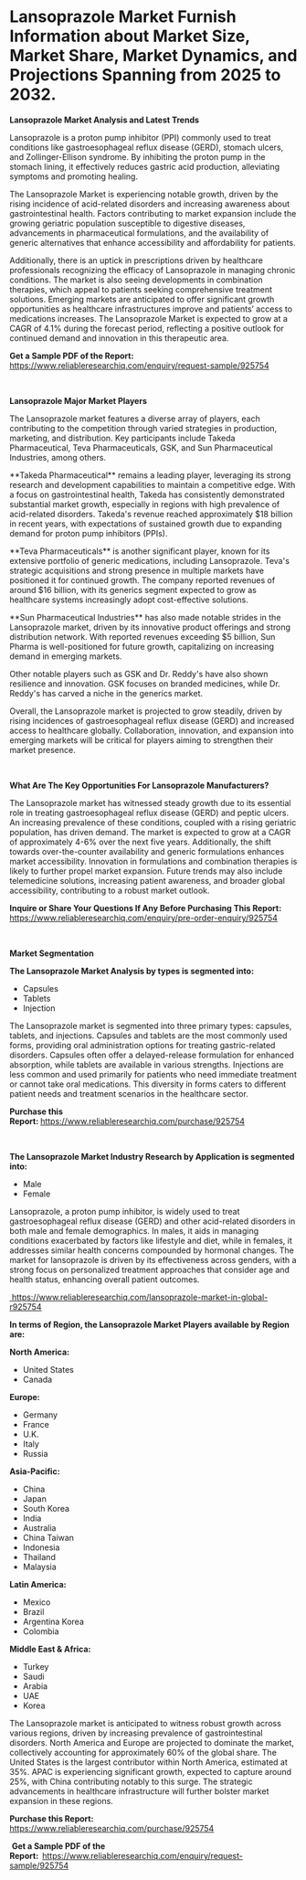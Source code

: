 <p><h1>Lansoprazole Market Furnish Information about Market Size, Market Share, Market Dynamics, and Projections Spanning from 2025 to 2032.</h1></p><p><strong>Lansoprazole Market Analysis and Latest Trends</strong></p>
<p><p>Lansoprazole is a proton pump inhibitor (PPI) commonly used to treat conditions like gastroesophageal reflux disease (GERD), stomach ulcers, and Zollinger-Ellison syndrome. By inhibiting the proton pump in the stomach lining, it effectively reduces gastric acid production, alleviating symptoms and promoting healing.</p><p>The Lansoprazole Market is experiencing notable growth, driven by the rising incidence of acid-related disorders and increasing awareness about gastrointestinal health. Factors contributing to market expansion include the growing geriatric population susceptible to digestive diseases, advancements in pharmaceutical formulations, and the availability of generic alternatives that enhance accessibility and affordability for patients.</p><p>Additionally, there is an uptick in prescriptions driven by healthcare professionals recognizing the efficacy of Lansoprazole in managing chronic conditions. The market is also seeing developments in combination therapies, which appeal to patients seeking comprehensive treatment solutions. Emerging markets are anticipated to offer significant growth opportunities as healthcare infrastructures improve and patients’ access to medications increases. The Lansoprazole Market is expected to grow at a CAGR of 4.1% during the forecast period, reflecting a positive outlook for continued demand and innovation in this therapeutic area.</p></p>
<p><strong>Get a Sample PDF of the Report:&nbsp;</strong> <a href="https://www.reliableresearchiq.com/enquiry/request-sample/925754?utm_campaign=3367&utm_medium=2&utm_source=Github&utm_content=ia&utm_term=19042025&utm_id=lansoprazole">https://www.reliableresearchiq.com/enquiry/request-sample/925754</a></p>
<p>&nbsp;</p>
<p><strong>Lansoprazole Major Market Players</strong></p>
<p><p>The Lansoprazole market features a diverse array of players, each contributing to the competition through varied strategies in production, marketing, and distribution. Key participants include Takeda Pharmaceutical, Teva Pharmaceuticals, GSK, and Sun Pharmaceutical Industries, among others.</p><p>**Takeda Pharmaceutical** remains a leading player, leveraging its strong research and development capabilities to maintain a competitive edge. With a focus on gastrointestinal health, Takeda has consistently demonstrated substantial market growth, especially in regions with high prevalence of acid-related disorders. Takeda's revenue reached approximately $18 billion in recent years, with expectations of sustained growth due to expanding demand for proton pump inhibitors (PPIs).</p><p>**Teva Pharmaceuticals** is another significant player, known for its extensive portfolio of generic medications, including Lansoprazole. Teva's strategic acquisitions and strong presence in multiple markets have positioned it for continued growth. The company reported revenues of around $16 billion, with its generics segment expected to grow as healthcare systems increasingly adopt cost-effective solutions.</p><p>**Sun Pharmaceutical Industries** has also made notable strides in the Lansoprazole market, driven by its innovative product offerings and strong distribution network. With reported revenues exceeding $5 billion, Sun Pharma is well-positioned for future growth, capitalizing on increasing demand in emerging markets.</p><p>Other notable players such as GSK and Dr. Reddy's have also shown resilience and innovation. GSK focuses on branded medicines, while Dr. Reddy's has carved a niche in the generics market.</p><p>Overall, the Lansoprazole market is projected to grow steadily, driven by rising incidences of gastroesophageal reflux disease (GERD) and increased access to healthcare globally. Collaboration, innovation, and expansion into emerging markets will be critical for players aiming to strengthen their market presence.</p></p>
<p>&nbsp;</p>
<p><strong>What Are The Key Opportunities For Lansoprazole Manufacturers?</strong></p>
<p><p>The Lansoprazole market has witnessed steady growth due to its essential role in treating gastroesophageal reflux disease (GERD) and peptic ulcers. An increasing prevalence of these conditions, coupled with a rising geriatric population, has driven demand. The market is expected to grow at a CAGR of approximately 4-6% over the next five years. Additionally, the shift towards over-the-counter availability and generic formulations enhances market accessibility. Innovation in formulations and combination therapies is likely to further propel market expansion. Future trends may also include telemedicine solutions, increasing patient awareness, and broader global accessibility, contributing to a robust market outlook.</p></p>
<p><strong>Inquire or Share Your Questions If Any Before Purchasing This Report:</strong> <a href="https://www.reliableresearchiq.com/enquiry/pre-order-enquiry/925754?utm_campaign=3367&utm_medium=2&utm_source=Github&utm_content=ia&utm_term=19042025&utm_id=lansoprazole">https://www.reliableresearchiq.com/enquiry/pre-order-enquiry/925754</a></p>
<p>&nbsp;</p>
<p><strong>Market Segmentation</strong></p>
<p><strong>The Lansoprazole Market Analysis by types is segmented into:</strong></p>
<p><ul><li>Capsules</li><li>Tablets</li><li>Injection</li></ul></p>
<p><p>The Lansoprazole market is segmented into three primary types: capsules, tablets, and injections. Capsules and tablets are the most commonly used forms, providing oral administration options for treating gastric-related disorders. Capsules often offer a delayed-release formulation for enhanced absorption, while tablets are available in various strengths. Injections are less common and used primarily for patients who need immediate treatment or cannot take oral medications. This diversity in forms caters to different patient needs and treatment scenarios in the healthcare sector.</p></p>
<p><strong>Purchase this Report:&nbsp;</strong><a href="https://www.reliableresearchiq.com/purchase/925754?utm_campaign=3367&utm_medium=2&utm_source=Github&utm_content=ia&utm_term=19042025&utm_id=lansoprazole">https://www.reliableresearchiq.com/purchase/925754</a></p>
<p>&nbsp;</p>
<p><strong>The Lansoprazole Market Industry Research by Application is segmented into:</strong></p>
<p><ul><li>Male</li><li>Female</li></ul></p>
<p><p>Lansoprazole, a proton pump inhibitor, is widely used to treat gastroesophageal reflux disease (GERD) and other acid-related disorders in both male and female demographics. In males, it aids in managing conditions exacerbated by factors like lifestyle and diet, while in females, it addresses similar health concerns compounded by hormonal changes. The market for lansoprazole is driven by its effectiveness across genders, with a strong focus on personalized treatment approaches that consider age and health status, enhancing overall patient outcomes.</p></p>
<p><a href="https://www.reliableresearchiq.com/lansoprazole-market-in-global-r925754?utm_campaign=3367&utm_medium=2&utm_source=Github&utm_content=ia&utm_term=19042025&utm_id=lansoprazole">&nbsp;https://www.reliableresearchiq.com/lansoprazole-market-in-global-r925754</a></p>
<p><strong>In terms of Region, the Lansoprazole Market Players available by Region are:</strong></p>
<p>
    <p> <strong> North America: </strong>
        <ul>
            <li>United States</li>
            <li>Canada</li>
        </ul>
        </p> 
    <p> <strong> Europe: </strong>
        <ul>
            <li>Germany</li>
            <li>France</li>
            <li>U.K.</li>
            <li>Italy</li>
            <li>Russia</li>
        </ul>
        </p> 
    <p> <strong> Asia-Pacific: </strong>
        <ul>
            <li>China</li>
            <li>Japan</li>
            <li>South Korea</li>
            <li>India</li>
            <li>Australia</li>
            <li>China Taiwan</li>
            <li>Indonesia</li>
            <li>Thailand</li>
            <li>Malaysia</li>
        </ul>
        </p> 
    <p> <strong> Latin America: </strong>
        <ul>
            <li>Mexico</li>
            <li>Brazil</li>
            <li>Argentina Korea</li>
            <li>Colombia</li>
        </ul>
        </p> 
    <p> <strong> Middle East & Africa: </strong>
        <ul>
            <li>Turkey</li>
            <li>Saudi</li>
            <li>Arabia</li>
            <li>UAE</li>
            <li>Korea</li>
        </ul>
    </p>
    </p>
<p><p>The Lansoprazole market is anticipated to witness robust growth across various regions, driven by increasing prevalence of gastrointestinal disorders. North America and Europe are projected to dominate the market, collectively accounting for approximately 60% of the global share. The United States is the largest contributor within North America, estimated at 35%. APAC is experiencing significant growth, expected to capture around 25%, with China contributing notably to this surge. The strategic advancements in healthcare infrastructure will further bolster market expansion in these regions.</p></p>
<p><strong>Purchase this Report: </strong><a href="https://www.reliableresearchiq.com/purchase/925754?utm_campaign=3367&utm_medium=2&utm_source=Github&utm_content=ia&utm_term=19042025&utm_id=lansoprazole">https://www.reliableresearchiq.com/purchase/925754</a></p>
<p>&nbsp;<strong>Get a Sample PDF of the Report:&nbsp;&nbsp;</strong><a href="https://www.reliableresearchiq.com/enquiry/request-sample/925754?utm_campaign=3367&utm_medium=2&utm_source=Github&utm_content=ia&utm_term=19042025&utm_id=lansoprazole">https://www.reliableresearchiq.com/enquiry/request-sample/925754</a></p>
<p><strong></strong></p>
<p><p></p><p></p><p></p></p>